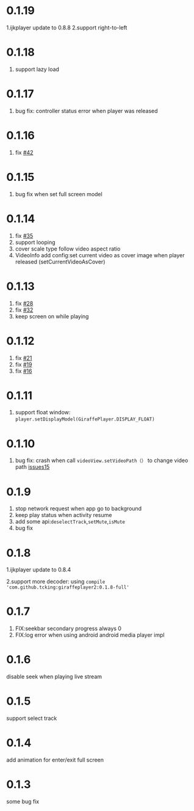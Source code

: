 # 0.1.19
1.ijkplayer update to 0.8.8
2.support right-to-left

# 0.1.18
1. support lazy load

# 0.1.17
1. bug fix: controller status error  when player was released

# 0.1.16
1. fix [#42](https://github.com/tcking/GiraffePlayer2/issues/42)

# 0.1.15
1. bug fix when set full screen model

# 0.1.14
1. fix [#35](https://github.com/tcking/GiraffePlayer2/issues/35)
1. support looping
1. cover scale type follow video aspect ratio
1. VideoInfo add config:set current video as cover image when player released (setCurrentVideoAsCover)

# 0.1.13
1. fix [#28](https://github.com/tcking/GiraffePlayer2/issues/28)
1. fix [#32](https://github.com/tcking/GiraffePlayer2/issues/32)
1. keep screen on while playing

# 0.1.12
1. fix [#21](https://github.com/tcking/GiraffePlayer2/issues/21)
2. fix [#19](https://github.com/tcking/GiraffePlayer2/issues/19)
2. fix [#16](https://github.com/tcking/GiraffePlayer2/issues/16)


# 0.1.11
1. support float window: `player.setDisplayModel(GiraffePlayer.DISPLAY_FLOAT)`

# 0.1.10
1. bug fix: crash when call `videoView.setVideoPath（）` to change video path [issues15](https://github.com/tcking/GiraffePlayer2/issues/15)


# 0.1.9

1. stop network request when app go to background
1. keep play status when activity resume
1. add some api:`deselectTrack`,`setMute`,`isMute`
1. bug fix


# 0.1.8

1.ijkplayer update to 0.8.4

2.support more decoder: using `compile 'com.github.tcking:giraffeplayer2:0.1.8-full'`

# 0.1.7

1. FIX:seekbar secondary progress always 0
2. FIX:log error when using android android media player impl

# 0.1.6

disable seek when playing live stream

# 0.1.5

support select track

# 0.1.4

add animation for enter/exit full screen

# 0.1.3

some bug fix